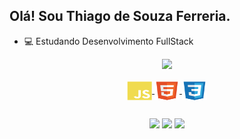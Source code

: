 ## Olá! Sou Thiago de Souza Ferreria.
- 💻 Estudando Desenvolvimento FullStack
<div align="center">
  <a href="https://github.com/soufer32">
  <img height="180em" src="https://github-readme-stats.vercel.app/api?username=soufer32&show_icons=true&theme=dracula&include_all_commits=true&count_private=true"/>  
</div>
<div style="display: inline_block" align="center"><br>
  <img align="center" alt="Soufer-Js" height="30" width="40" src="https://raw.githubusercontent.com/devicons/devicon/master/icons/javascript/javascript-plain.svg">   
  <img align="center" alt="Rafa-HTML" height="30" width="40" src="https://raw.githubusercontent.com/devicons/devicon/master/icons/html5/html5-original.svg">
  <img align="center" alt="Rafa-CSS" height="30" width="40" src="https://raw.githubusercontent.com/devicons/devicon/master/icons/css3/css3-original.svg">
</div>
  
  ##
<div align="center"> 
  <a href="https://instagram.com/thiagosoufer32" target="_blank"><img src="https://img.shields.io/badge/-Instagram-%23E4405F?style=for-the-badge&logo=instagram&logoColor=white" target="_blank"></a>
   <a href = "mailto:thiagosoufer32@gmail.com"><img src="https://img.shields.io/badge/-Gmail-%23333?style=for-the-badge&logo=gmail&logoColor=white" target="_blank"></a>
  <a href="https://www.linkedin.com/in/thiago-soufer-99aa751a3/" target="_blank"><img src="https://img.shields.io/badge/-LinkedIn-%230077B5?style=for-the-badge&logo=linkedin&logoColor=white" target="_blank"></a> 
</div>
